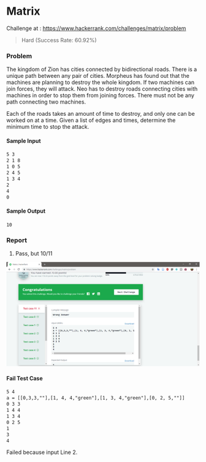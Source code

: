 # Matrix

Challenge at : https://www.hackerrank.com/challenges/matrix/problem
>Hard (Success Rate: 60.92%)

### Problem
<p>The kingdom of Zion has cities connected by bidirectional roads. There is a unique path between any pair of cities. Morpheus has found out that the machines are planning to destroy the whole kingdom. If two machines can join forces, they will attack. Neo has to destroy roads connecting cities with machines in order to stop them from joining forces. There must not be any path connecting two machines.

Each of the roads takes an amount of time to destroy, and only one can be worked on at a time. Given a list of edges and times, determine the minimum time to stop the attack.</p>

#### Sample Input
```
5 3
2 1 8
1 0 5
2 4 5
1 3 4
2
4
0
```

#### Sample Output
```
10
```

### Report
1. Pass, but 10/11

![Submit Result #1](img/submit_1.png)

#### Fail Test Case
```
5 4
a = [[0,3,3,""],[1, 4, 4,"green"],[1, 3, 4,"green"],[0, 2, 5,""]]
0 3 3
1 4 4
1 3 4
0 2 5
1
3
4
```
Failed because input Line 2.